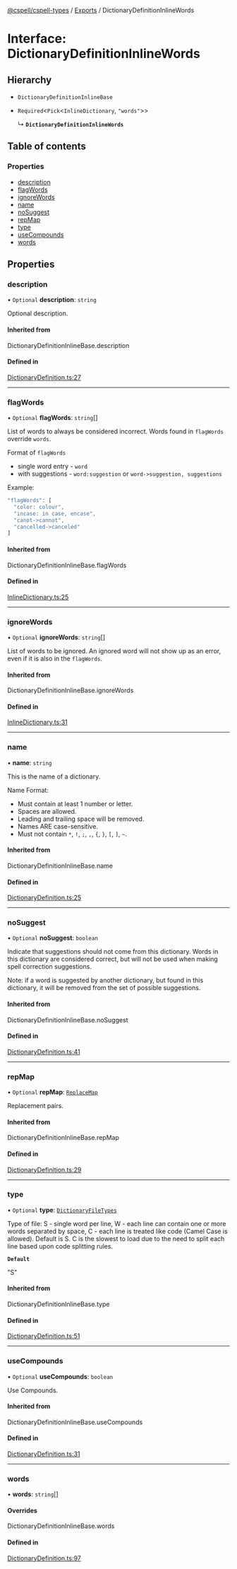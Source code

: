 [@cspell/cspell-types](../README.md) / [Exports](../modules.md) / DictionaryDefinitionInlineWords

# Interface: DictionaryDefinitionInlineWords

## Hierarchy

- `DictionaryDefinitionInlineBase`

- `Required`<`Pick`<`InlineDictionary`, ``"words"``\>\>

  ↳ **`DictionaryDefinitionInlineWords`**

## Table of contents

### Properties

- [description](DictionaryDefinitionInlineWords.md#description)
- [flagWords](DictionaryDefinitionInlineWords.md#flagwords)
- [ignoreWords](DictionaryDefinitionInlineWords.md#ignorewords)
- [name](DictionaryDefinitionInlineWords.md#name)
- [noSuggest](DictionaryDefinitionInlineWords.md#nosuggest)
- [repMap](DictionaryDefinitionInlineWords.md#repmap)
- [type](DictionaryDefinitionInlineWords.md#type)
- [useCompounds](DictionaryDefinitionInlineWords.md#usecompounds)
- [words](DictionaryDefinitionInlineWords.md#words)

## Properties

### description

• `Optional` **description**: `string`

Optional description.

#### Inherited from

DictionaryDefinitionInlineBase.description

#### Defined in

[DictionaryDefinition.ts:27](https://github.com/streetsidesoftware/cspell/blob/9347337/packages/cspell-types/src/DictionaryDefinition.ts#L27)

___

### flagWords

• `Optional` **flagWords**: `string`[]

List of words to always be considered incorrect. Words found in `flagWords` override `words`.

Format of `flagWords`
- single word entry - `word`
- with suggestions - `word:suggestion` or `word->suggestion, suggestions`

Example:
```ts
"flagWords": [
  "color: colour",
  "incase: in case, encase",
  "canot->cannot",
  "cancelled->canceled"
]
```

#### Inherited from

DictionaryDefinitionInlineBase.flagWords

#### Defined in

[InlineDictionary.ts:25](https://github.com/streetsidesoftware/cspell/blob/9347337/packages/cspell-types/src/InlineDictionary.ts#L25)

___

### ignoreWords

• `Optional` **ignoreWords**: `string`[]

List of words to be ignored. An ignored word will not show up as an error, even if it is
also in the `flagWords`.

#### Inherited from

DictionaryDefinitionInlineBase.ignoreWords

#### Defined in

[InlineDictionary.ts:31](https://github.com/streetsidesoftware/cspell/blob/9347337/packages/cspell-types/src/InlineDictionary.ts#L31)

___

### name

• **name**: `string`

This is the name of a dictionary.

Name Format:
- Must contain at least 1 number or letter.
- Spaces are allowed.
- Leading and trailing space will be removed.
- Names ARE case-sensitive.
- Must not contain `*`, `!`, `;`, `,`, `{`, `}`, `[`, `]`, `~`.

#### Inherited from

DictionaryDefinitionInlineBase.name

#### Defined in

[DictionaryDefinition.ts:25](https://github.com/streetsidesoftware/cspell/blob/9347337/packages/cspell-types/src/DictionaryDefinition.ts#L25)

___

### noSuggest

• `Optional` **noSuggest**: `boolean`

Indicate that suggestions should not come from this dictionary.
Words in this dictionary are considered correct, but will not be
used when making spell correction suggestions.

Note: if a word is suggested by another dictionary, but found in
this dictionary, it will be removed from the set of
possible suggestions.

#### Inherited from

DictionaryDefinitionInlineBase.noSuggest

#### Defined in

[DictionaryDefinition.ts:41](https://github.com/streetsidesoftware/cspell/blob/9347337/packages/cspell-types/src/DictionaryDefinition.ts#L41)

___

### repMap

• `Optional` **repMap**: [`ReplaceMap`](../modules.md#replacemap)

Replacement pairs.

#### Inherited from

DictionaryDefinitionInlineBase.repMap

#### Defined in

[DictionaryDefinition.ts:29](https://github.com/streetsidesoftware/cspell/blob/9347337/packages/cspell-types/src/DictionaryDefinition.ts#L29)

___

### type

• `Optional` **type**: [`DictionaryFileTypes`](../modules.md#dictionaryfiletypes)

Type of file:
S - single word per line,
W - each line can contain one or more words separated by space,
C - each line is treated like code (Camel Case is allowed).
Default is S.
C is the slowest to load due to the need to split each line based upon code splitting rules.

**`Default`**

"S"

#### Inherited from

DictionaryDefinitionInlineBase.type

#### Defined in

[DictionaryDefinition.ts:51](https://github.com/streetsidesoftware/cspell/blob/9347337/packages/cspell-types/src/DictionaryDefinition.ts#L51)

___

### useCompounds

• `Optional` **useCompounds**: `boolean`

Use Compounds.

#### Inherited from

DictionaryDefinitionInlineBase.useCompounds

#### Defined in

[DictionaryDefinition.ts:31](https://github.com/streetsidesoftware/cspell/blob/9347337/packages/cspell-types/src/DictionaryDefinition.ts#L31)

___

### words

• **words**: `string`[]

#### Overrides

DictionaryDefinitionInlineBase.words

#### Defined in

[DictionaryDefinition.ts:97](https://github.com/streetsidesoftware/cspell/blob/9347337/packages/cspell-types/src/DictionaryDefinition.ts#L97)
